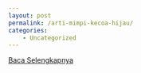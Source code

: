 ```yaml
---
layout: post
permalink: /arti-mimpi-kecoa-hijau/
categories:
    - Uncategorized
---
```


[Baca Selengkapnya](/06)